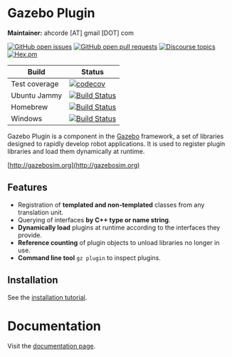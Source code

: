 # Gazebo Plugin

**Maintainer:** ahcorde [AT] gmail [DOT] com

[![GitHub open issues](https://img.shields.io/github/issues-raw/gazebosim/gz-plugin.svg)](https://github.com/gazebosim/gz-plugin/issues)
[![GitHub open pull requests](https://img.shields.io/github/issues-pr-raw/gazebosim/gz-plugin.svg)](https://github.com/gazebosim/gz-plugin/pulls)
[![Discourse topics](https://img.shields.io/discourse/https/community.gazebosim.org/topics.svg)](https://community.gazebosim.org)
[![Hex.pm](https://img.shields.io/hexpm/l/plug.svg)](https://www.apache.org/licenses/LICENSE-2.0)

Build | Status
-- | --
Test coverage | [![codecov](https://codecov.io/gh/gazebosim/gz-plugin/tree/gz-plugin2/graph/badge.svg)](https://codecov.io/gh/gazebosim/gz-plugin/tree/gz-plugin2)
Ubuntu Jammy  | [![Build Status](https://build.osrfoundation.org/job/gz_plugin-ci-gz-plugin2-jammy-amd64/badge/icon)](https://build.osrfoundation.org/job/gz_plugin-ci-gz-plugin2-jammy-amd64/)
Homebrew      | [![Build Status](https://build.osrfoundation.org/buildStatus/icon?job=gz_plugin-ci-gz-plugin2-homebrew-amd64)](https://build.osrfoundation.org/job/gz_plugin-ci-gz-plugin2-homebrew-amd64)
Windows       | [![Build Status](https://build.osrfoundation.org/buildStatus/icon?job=gz_plugin-2-win)](https://build.osrfoundation.org/job/gz_plugin-2-win)


Gazebo Plugin is a component in the [Gazebo](http://gazebosim.org) framework, a set
of libraries designed to rapidly develop robot applications.
It is used to register plugin libraries and load them dynamically at runtime.

[http://gazebosim.org](http://gazebosim.org)

## Features

* Registration of **templated and non-templated** classes from any translation unit.
* Querying of interfaces **by C++ type or name string**.
* **Dynamically load** plugins at runtime according to the interfaces they provide.
* **Reference counting** of plugin objects to unload libraries no longer in use.
* **Command line tool** `gz plugin` to inspect plugins.

## Installation

See the [installation tutorial](https://gazebosim.org/api/plugin/2/installation.html).

# Documentation

Visit the [documentation page](https://gazebosim.org/api/plugin/2/index.html).
